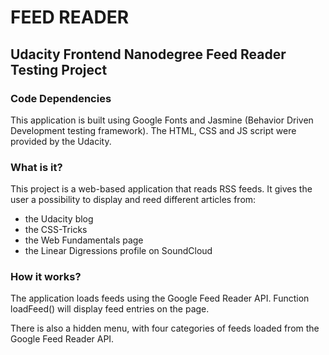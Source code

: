 # FEED READER

## Udacity Frontend Nanodegree Feed Reader Testing Project

### Code Dependencies

This application is built using Google Fonts and Jasmine (Behavior Driven Development testing framework). The HTML, CSS and JS script were provided by the Udacity.

### What is it?

This project is a web-based application that reads RSS feeds. It gives the user a possibility to display and reed different articles from:

* the Udacity blog
* the CSS-Tricks 
* the Web Fundamentals page
* the Linear Digressions profile on SoundCloud

### How it works?

The application loads feeds using the Google Feed Reader API. Function loadFeed() will display feed entries on the page.

There is also a hidden menu, with four categories of feeds loaded from the Google Feed Reader API.